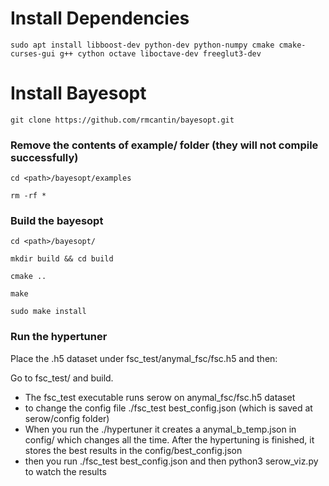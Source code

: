 # Install Dependencies
```
sudo apt install libboost-dev python-dev python-numpy cmake cmake-curses-gui g++ cython octave liboctave-dev freeglut3-dev
```

# Install Bayesopt
```
git clone https://github.com/rmcantin/bayesopt.git
```
### Remove the contents of example/ folder (they will not compile successfully)
```
cd <path>/bayesopt/examples
```
```
rm -rf *
```
### Build the bayesopt
```
cd <path>/bayesopt/
```
```
mkdir build && cd build
```
```
cmake ..
```
```
make
```

```
sudo make install
```


### Run the hypertuner
Place the .h5 dataset under fsc_test/anymal_fsc/fsc.h5 and then:


Go to fsc_test/ and build.

* The fsc_test executable runs serow on anymal_fsc/fsc.h5 dataset
* to change the config file ./fsc_test best_config.json (which is saved at serow/config folder)
* When you run the ./hypertuner it creates a anymal_b_temp.json in config/ which changes all the time. After the hypertuning is finished, it stores the best results in the config/best_config.json
* then you run ./fsc_test best_config.json and then python3 serow_viz.py to watch the results
